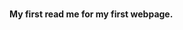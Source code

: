 <html><h1></h1><b><color="red">My first read me for my first webpage.</html>
<meta http-equiv="amjh.github.io/BeatlesandWorms/splash2">
